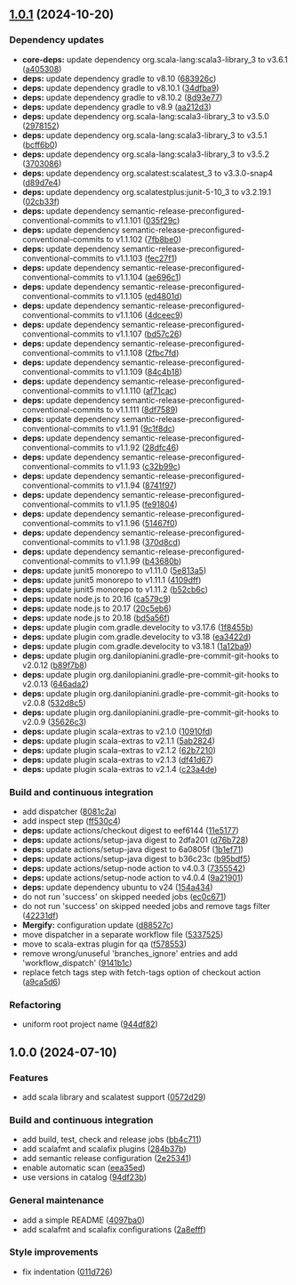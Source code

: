 ## [1.0.1](https://github.com/position-pal/scala-template/compare/1.0.0...1.0.1) (2024-10-20)

### Dependency updates

* **core-deps:** update dependency org.scala-lang:scala3-library_3 to v3.6.1 ([a405308](https://github.com/position-pal/scala-template/commit/a405308f010f891be007192229f427abdde6973c))
* **deps:** update dependency gradle to v8.10 ([683926c](https://github.com/position-pal/scala-template/commit/683926c8b9d9fe08cb83832cedbd86e7d784d852))
* **deps:** update dependency gradle to v8.10.1 ([34dfba9](https://github.com/position-pal/scala-template/commit/34dfba945d0e67e3e3a6502d00697601e43abb1a))
* **deps:** update dependency gradle to v8.10.2 ([8d93e77](https://github.com/position-pal/scala-template/commit/8d93e77979aa1ce82c5b46538424b055f1c1d1df))
* **deps:** update dependency gradle to v8.9 ([aa212d3](https://github.com/position-pal/scala-template/commit/aa212d37f3e27fc120c3491e6cd827974195552b))
* **deps:** update dependency org.scala-lang:scala3-library_3 to v3.5.0 ([2978152](https://github.com/position-pal/scala-template/commit/297815204a44dcfec0832894f5885eda2295efa5))
* **deps:** update dependency org.scala-lang:scala3-library_3 to v3.5.1 ([bcff6b0](https://github.com/position-pal/scala-template/commit/bcff6b0ef0008a0764de0c91ea066117030273dd))
* **deps:** update dependency org.scala-lang:scala3-library_3 to v3.5.2 ([3703086](https://github.com/position-pal/scala-template/commit/3703086c7d1808155d68e0ecda1131488d0e83bc))
* **deps:** update dependency org.scalatest:scalatest_3 to v3.3.0-snap4 ([d89d7e4](https://github.com/position-pal/scala-template/commit/d89d7e4576b73484c9c0b02376210f569f4254c3))
* **deps:** update dependency org.scalatestplus:junit-5-10_3 to v3.2.19.1 ([02cb33f](https://github.com/position-pal/scala-template/commit/02cb33fc0356d807be9aa68908ceec46ec8dc43b))
* **deps:** update dependency semantic-release-preconfigured-conventional-commits to v1.1.101 ([035f29c](https://github.com/position-pal/scala-template/commit/035f29c0493121785a4c3a6be815296578f1d2f3))
* **deps:** update dependency semantic-release-preconfigured-conventional-commits to v1.1.102 ([7fb8be0](https://github.com/position-pal/scala-template/commit/7fb8be0dfc83b4841518e0b4a1a6f2fcd61d7191))
* **deps:** update dependency semantic-release-preconfigured-conventional-commits to v1.1.103 ([fec27f1](https://github.com/position-pal/scala-template/commit/fec27f1dd3e080824623ed69da981a6f54fa0bdb))
* **deps:** update dependency semantic-release-preconfigured-conventional-commits to v1.1.104 ([ae696c1](https://github.com/position-pal/scala-template/commit/ae696c189322379c995320fdde38fd5ecf72656f))
* **deps:** update dependency semantic-release-preconfigured-conventional-commits to v1.1.105 ([ed4801d](https://github.com/position-pal/scala-template/commit/ed4801dc3ca0c86ce0936f9f2341b5eadd610330))
* **deps:** update dependency semantic-release-preconfigured-conventional-commits to v1.1.106 ([4dceec9](https://github.com/position-pal/scala-template/commit/4dceec9765f437bfdc05f59ac488d97b9b3549e7))
* **deps:** update dependency semantic-release-preconfigured-conventional-commits to v1.1.107 ([bd57c26](https://github.com/position-pal/scala-template/commit/bd57c2672ee6eaa426fe3b9446fb03dea39f4b96))
* **deps:** update dependency semantic-release-preconfigured-conventional-commits to v1.1.108 ([2fbc7fd](https://github.com/position-pal/scala-template/commit/2fbc7fdd4b786fc3c821d16ff8ac01edd6f26930))
* **deps:** update dependency semantic-release-preconfigured-conventional-commits to v1.1.109 ([84c4b18](https://github.com/position-pal/scala-template/commit/84c4b189ff4d92fb486592f1f6bfb2adc17b4d54))
* **deps:** update dependency semantic-release-preconfigured-conventional-commits to v1.1.110 ([af71cac](https://github.com/position-pal/scala-template/commit/af71cac0c2eb5205957b48459882fb5ad71e532c))
* **deps:** update dependency semantic-release-preconfigured-conventional-commits to v1.1.111 ([8df7589](https://github.com/position-pal/scala-template/commit/8df7589ae5cea4abd24af52860665a3b912b9a92))
* **deps:** update dependency semantic-release-preconfigured-conventional-commits to v1.1.91 ([9c1f8dc](https://github.com/position-pal/scala-template/commit/9c1f8dc110ecc33cf24e01fa5968bffd63031be2))
* **deps:** update dependency semantic-release-preconfigured-conventional-commits to v1.1.92 ([28dfc46](https://github.com/position-pal/scala-template/commit/28dfc461b9eb5bfaed2d4fcc11095c2f8ae9c9cc))
* **deps:** update dependency semantic-release-preconfigured-conventional-commits to v1.1.93 ([c32b99c](https://github.com/position-pal/scala-template/commit/c32b99c8b90384b645155744a18007b6fe734339))
* **deps:** update dependency semantic-release-preconfigured-conventional-commits to v1.1.94 ([8741f97](https://github.com/position-pal/scala-template/commit/8741f9790027eaa5e2b501e39221acb4c7e59b3e))
* **deps:** update dependency semantic-release-preconfigured-conventional-commits to v1.1.95 ([fe91804](https://github.com/position-pal/scala-template/commit/fe918047c2b6c3d4ac7bdeb325df71dcea2fb52e))
* **deps:** update dependency semantic-release-preconfigured-conventional-commits to v1.1.96 ([51467f0](https://github.com/position-pal/scala-template/commit/51467f08519648303baab4610ebc419f42a4a22e))
* **deps:** update dependency semantic-release-preconfigured-conventional-commits to v1.1.98 ([370d8cd](https://github.com/position-pal/scala-template/commit/370d8cd3a41d7b7524cd201b5b34d76ea94c59c8))
* **deps:** update dependency semantic-release-preconfigured-conventional-commits to v1.1.99 ([b43680b](https://github.com/position-pal/scala-template/commit/b43680b3f00669fccc727f3dfcf4da5730b10fc4))
* **deps:** update junit5 monorepo to v1.11.0 ([5e813a5](https://github.com/position-pal/scala-template/commit/5e813a56b53e913af567d4deb60114f81866a954))
* **deps:** update junit5 monorepo to v1.11.1 ([4109dff](https://github.com/position-pal/scala-template/commit/4109dffa27eb9a1b0855821246ca10f8ee29da25))
* **deps:** update junit5 monorepo to v1.11.2 ([b52cb6c](https://github.com/position-pal/scala-template/commit/b52cb6c3c4c27f28e4d4c9578eef2d4da826b986))
* **deps:** update node.js to 20.16 ([ca579c9](https://github.com/position-pal/scala-template/commit/ca579c9b8219bd469fba73b2781ca1555f692032))
* **deps:** update node.js to 20.17 ([20c5eb6](https://github.com/position-pal/scala-template/commit/20c5eb69b2b33d4022d38360cd83469c25beac64))
* **deps:** update node.js to 20.18 ([bd5a56f](https://github.com/position-pal/scala-template/commit/bd5a56f76e61d12853291a7eecd440b70f5e214e))
* **deps:** update plugin com.gradle.develocity to v3.17.6 ([1f8455b](https://github.com/position-pal/scala-template/commit/1f8455b1415cf0347ca5ebfab6c667937ddc6376))
* **deps:** update plugin com.gradle.develocity to v3.18 ([ea3422d](https://github.com/position-pal/scala-template/commit/ea3422d4ddc8574d60977604fc4d178e6e5b5bbc))
* **deps:** update plugin com.gradle.develocity to v3.18.1 ([1a12ba9](https://github.com/position-pal/scala-template/commit/1a12ba98f676eea7be463046c2f2b4b46d53aab7))
* **deps:** update plugin org.danilopianini.gradle-pre-commit-git-hooks to v2.0.12 ([b89f7b8](https://github.com/position-pal/scala-template/commit/b89f7b8071a033fa18d85bea02994b14354fed65))
* **deps:** update plugin org.danilopianini.gradle-pre-commit-git-hooks to v2.0.13 ([646ada2](https://github.com/position-pal/scala-template/commit/646ada2d7ededdf3c886e97ab11dc1e03b910dcf))
* **deps:** update plugin org.danilopianini.gradle-pre-commit-git-hooks to v2.0.8 ([532d8c5](https://github.com/position-pal/scala-template/commit/532d8c56fd743d903e9cba715af8c2ca4e0a7528))
* **deps:** update plugin org.danilopianini.gradle-pre-commit-git-hooks to v2.0.9 ([35626c3](https://github.com/position-pal/scala-template/commit/35626c3c857e1ffc93e649fd1c15eaa538afe5f8))
* **deps:** update plugin scala-extras to v2.1.0 ([10910fd](https://github.com/position-pal/scala-template/commit/10910fdb7994a2738e7065e81f9169dca6456051))
* **deps:** update plugin scala-extras to v2.1.1 ([5ab2824](https://github.com/position-pal/scala-template/commit/5ab2824eb91515b69cead5aabf0f15186349796a))
* **deps:** update plugin scala-extras to v2.1.2 ([62b7210](https://github.com/position-pal/scala-template/commit/62b721044bc5f99a3813bd551535e4a4a796211c))
* **deps:** update plugin scala-extras to v2.1.3 ([df41d67](https://github.com/position-pal/scala-template/commit/df41d67e9ff9cf06f270a1397902d9f73f496d81))
* **deps:** update plugin scala-extras to v2.1.4 ([c23a4de](https://github.com/position-pal/scala-template/commit/c23a4de0f816ee421f44356cb3f8b2ecf0bb5e45))

### Build and continuous integration

* add dispatcher ([8081c2a](https://github.com/position-pal/scala-template/commit/8081c2a3e64416230a181d2c2d5d41e60fec407f))
* add inspect step ([ff530c4](https://github.com/position-pal/scala-template/commit/ff530c43dd39d1666ac5ad8eddda6d9905dd9e32))
* **deps:** update actions/checkout digest to eef6144 ([11e5177](https://github.com/position-pal/scala-template/commit/11e5177ba0f9457bcee143218ebb978ff11a08fb))
* **deps:** update actions/setup-java digest to 2dfa201 ([d76b728](https://github.com/position-pal/scala-template/commit/d76b7282f5adb6c210c7b3757317282bb7b1e40b))
* **deps:** update actions/setup-java digest to 6a0805f ([1b1ef71](https://github.com/position-pal/scala-template/commit/1b1ef71f68015bd857f2a1b24836d380a3c4f1d7))
* **deps:** update actions/setup-java digest to b36c23c ([b95bdf5](https://github.com/position-pal/scala-template/commit/b95bdf569e13cf8c2995b42afc2b2aaba934db14))
* **deps:** update actions/setup-node action to v4.0.3 ([7355542](https://github.com/position-pal/scala-template/commit/7355542ccc8b19147871d824fc224555a30c7c5e))
* **deps:** update actions/setup-node action to v4.0.4 ([9a21901](https://github.com/position-pal/scala-template/commit/9a21901a7c74d419251fd5be048bf85228dade70))
* **deps:** update dependency ubuntu to v24 ([154a434](https://github.com/position-pal/scala-template/commit/154a4344503c5a4f5adaf1e5e87c61e20dc14a21))
* do not run 'success' on skipped needed jobs ([ec0c671](https://github.com/position-pal/scala-template/commit/ec0c67148279c5ed889afcac1de040be3f601d12))
* do not run 'success' on skipped needed jobs and remove tags filter ([42231df](https://github.com/position-pal/scala-template/commit/42231df5609f4d7a8fbef7906757f9b75044bd32))
* **Mergify:** configuration update ([d88527c](https://github.com/position-pal/scala-template/commit/d88527cc9c7c363e001213162ffccf2a7a2d7989))
* move dispatcher in a separate workflow file ([5337525](https://github.com/position-pal/scala-template/commit/53375253ed86ec5833836e7b808aab6bd05df061))
* move to scala-extras plugin for qa ([f578553](https://github.com/position-pal/scala-template/commit/f578553656aa1be7f0c4c10608c0be8e767af42a))
* remove wrong/unuseful 'branches_ignore' entries and add 'workflow_dispatch' ([9141b1c](https://github.com/position-pal/scala-template/commit/9141b1c7aed3c21f39471cf3520bc22d4c90a21f))
* replace fetch tags step with fetch-tags option of checkout action ([a9ca5d6](https://github.com/position-pal/scala-template/commit/a9ca5d6848e46c6b977446d27a3a9d48d073248d))

### Refactoring

* uniform root project name ([944df82](https://github.com/position-pal/scala-template/commit/944df825f7853ee04f4625a17ca5d99ecfde86b0))

## 1.0.0 (2024-07-10)

### Features

* add scala library and scalatest support ([0572d29](https://github.com/position-pal/scala-template/commit/0572d29471eb23717ae5252078beee53211e2f4d))

### Build and continuous integration

* add build, test, check and release jobs ([bb4c711](https://github.com/position-pal/scala-template/commit/bb4c711f21000a85b343919e826cb69c5b4fb61a))
* add scalafmt and scalafix plugins ([284b37b](https://github.com/position-pal/scala-template/commit/284b37bc392f9c712210c64b1cc0f1923c072ac7))
* add semantic release configuration ([2e25341](https://github.com/position-pal/scala-template/commit/2e25341037fde106d041dbb69e0f6dedd7a877c8))
* enable automatic scan ([eea35ed](https://github.com/position-pal/scala-template/commit/eea35ed526d3339ccb6e3f963392754258021dd7))
* use versions in catalog ([94df23b](https://github.com/position-pal/scala-template/commit/94df23b10e8571b70273817de1b1a9026ae52be4))

### General maintenance

* add a simple README ([4097ba0](https://github.com/position-pal/scala-template/commit/4097ba0b3022f9c96b18175d3ae4d3b2eac410e9))
* add scalafmt and scalafix configurations ([2a8efff](https://github.com/position-pal/scala-template/commit/2a8efff1d5b56f9fe461762f09a27dbfcf29d727))

### Style improvements

* fix indentation ([011d726](https://github.com/position-pal/scala-template/commit/011d72654385be13f53a8de14cb76c1d6f112d9b))
